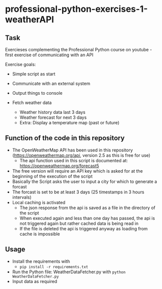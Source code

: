 # professional-python-exercises-1-weatherAPI

## Task

Exercieses complementing the Professional Python course on youtube - first exercise of communicating with an API

Exercise goals:

- Simple script as start
- Communicate with an external system
- Output things to console

- Fetch weather data
  - Weather history data last 3 days
  - Weather forecast for next 3 days
  - Extra: Display a temperature map (past or future)

## Function of the code in this repository

- The OpenWeatherMap API has been used in this repository (https://openweathermap.org/api, version 2.5 as this is free for use)
  - The api function used in this script is documented at: https://openweathermap.org/forecast5
- The free version will require an API key which is asked for at the beginning of the execution of the script
- Basically the Script asks the user to input a city for which to generate a forcast
- The forcast is set to be at least 3 days (25 timestamps in 3 hours intervals)
- Local caching is activated 
  - The json response from the api is saved as a file in the directory of the script
  - When executed again and less than one day has passed, the api is not triggered again but rather cached data is being read in
  - If the file is deleted the api is triggered anyway as loading from cache is impossible

## Usage

- Install the requirements with 
  - `pip install -r requirements.txt`
- Run the Python file: WeatherDataFetcher.py with `python WeatherDataFetcher.py`
- Input data as required
